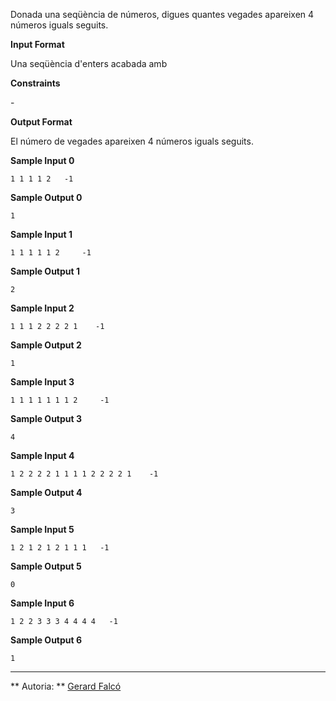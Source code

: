 Donada una seqüència de números, digues quantes vegades apareixen 4
números iguals seguits.

**Input Format**

Una seqüència d'enters acabada amb 

**Constraints**

\-

**Output Format**

El número de vegades apareixen 4 números iguals seguits.

**Sample Input 0**

    1 1 1 1 2   -1

**Sample Output 0**

``` 
1
```

**Sample Input 1**

    1 1 1 1 1 2     -1

**Sample Output 1**

``` 
2
```

**Sample Input 2**

    1 1 1 2 2 2 2 1    -1

**Sample Output 2**

``` 
1
```

**Sample Input 3**

    1 1 1 1 1 1 1 2     -1

**Sample Output 3**

``` 
4
```

**Sample Input 4**

    1 2 2 2 2 1 1 1 1 2 2 2 2 1    -1

**Sample Output 4**

``` 
3
```

**Sample Input 5**

    1 2 1 2 1 2 1 1 1   -1

**Sample Output 5**

``` 
0
```

**Sample Input 6**

    1 2 2 3 3 3 4 4 4 4   -1

**Sample Output 6**

``` 
1
```

----------

** Autoria: **
[Gerard Falcó](https://github.com/gerardfp)
